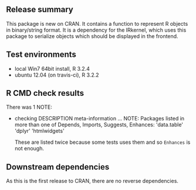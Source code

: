 ## Release summary

This package is new on CRAN. It contains a function to represent R objects in binary/string format. It is
a dependency for the IRkernel, which uses this package to serialize objects which should be displayed in the frontend.

## Test environments

* local Win7 64bit install, R 3.2.4
* ubuntu 12.04 (on travis-ci), R 3.2.2

## R CMD check results

There was 1 NOTE:

* checking DESCRIPTION meta-information ... NOTE: Packages listed in more than one of Depends, Imports, Suggests, Enhances:
  'data.table' 'dplyr' 'htmlwidgets'

  These are listed twice because some tests uses them and so `Enhances` is not enough.

## Downstream dependencies

As this is the first release to CRAN, there are no reverse dependencies.
